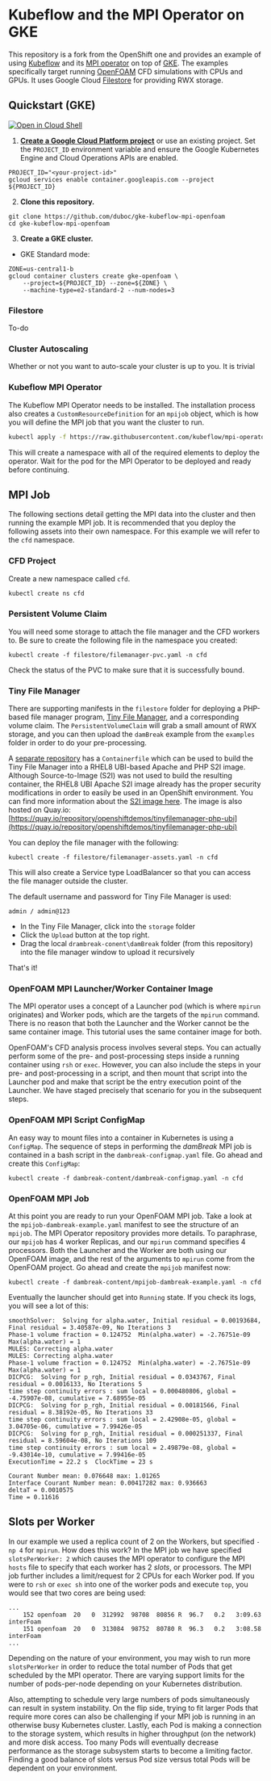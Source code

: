 # Kubeflow and the MPI Operator on GKE

This repository is a fork from the OpenShift one and provides an example of using
[Kubeflow](https://www.kubeflow.org/) and its [MPI
operator](https://github.com/kubeflow/mpi-operator) on top of
[GKE](https://cloud.google.com/kubernetes-engine).
The examples specifically target running [OpenFOAM](https://openfoam.org/) CFD
simulations with CPUs and GPUs. It uses Google Cloud [Filestore](https://cloud.google.com/filestore)
for providing RWX storage.

## Quickstart (GKE)

[![Open in Cloud Shell](https://gstatic.com/cloudssh/images/open-btn.svg)](https://ssh.cloud.google.com/cloudshell/editor?cloudshell_git_repo=https%3A%2F%2Fgithub.com%2FGoogleCloudPlatform%2Fmicroservices-demo&shellonly=true&cloudshell_image=gcr.io/ds-artifacts-cloudshell/deploystack_custom_image)

1. **[Create a Google Cloud Platform project](https://cloud.google.com/resource-manager/docs/creating-managing-projects#creating_a_project)** or use an existing project. Set the `PROJECT_ID` environment variable and ensure the Google Kubernetes Engine and Cloud Operations APIs are enabled.

```
PROJECT_ID="<your-project-id>"
gcloud services enable container.googleapis.com --project ${PROJECT_ID}
```

2. **Clone this repository.**

```
git clone https://github.com/duboc/gke-kubeflow-mpi-openfoam
cd gke-kubeflow-mpi-openfoam
```

3. **Create a GKE cluster.**

- GKE Standard mode:

```
ZONE=us-central1-b
gcloud container clusters create gke-openfoam \
    --project=${PROJECT_ID} --zone=${ZONE} \
    --machine-type=e2-standard-2 --num-nodes=3
```


### Filestore

To-do

### Cluster Autoscaling
Whether or not you want to auto-scale your cluster is up to you. It is trivial


### Kubeflow MPI Operator
The Kubeflow MPI Operator needs to be installed. The installation process also
creates a `CustomResourceDefinition` for an `mpijob` object, which is how you
will define the MPI job that you want the cluster to run.

```bash
kubectl apply -f https://raw.githubusercontent.com/kubeflow/mpi-operator/v0.3.0/deploy/v2beta1/mpi-operator.yaml
```

This will create a namespace with all of the required elements to deploy the
operator. Wait for the pod for the MPI Operator to be deployed and ready before
continuing.

## MPI Job
The following sections detail getting the MPI data into the cluster and then
running the example MPI job. It is recommended that you deploy the following
assets into their own namespace. For this
example we will refer to the `cfd` namespace.

### CFD Project
Create a new namespace called `cfd`. 

```bash
kubectl create ns cfd
```


### Persistent Volume Claim
You will need some storage to attach the file manager and the CFD workers to. Be
sure to create the following file in the namespace you created:

    kubectl create -f filestore/filemanager-pvc.yaml -n cfd

Check the status of the PVC to make sure that it is successfully bound.

### Tiny File Manager
There are supporting manifests in the `filestore` folder for deploying a
PHP-based file manager program, [Tiny File
Manager](https://tinyfilemanager.github.io/), and a corresponding volume claim.
The `PersistentVolumeClaim` will grab a small amount of RWX storage, and you can
then upload the `damBreak` example from the `examples` folder in order to do
your pre-processing.

A [separate
repository](https://github.com/OpenShiftDemos/tinyfilemanager-php-ubi) has a
`Containerfile` which can be used to build the Tiny File Manager into a RHEL8
UBI-based Apache and PHP S2I image. Although Source-to-Image (S2I) was not used
to build the resulting container, the RHEL8 UBI Apache S2I image already has the
proper security modifications in order to easily be used in an OpenShift
environment. You can find more information about the [S2I image
here](https://github.com/sclorg/s2i-php-container). The image is also hosted on
Quay.io:
[https://quay.io/repository/openshiftdemos/tinyfilemanager-php-ubi](https://quay.io/repository/openshiftdemos/tinyfilemanager-php-ubi)

You can deploy the file manager with the following:

    kubectl create -f filestore/filemanager-assets.yaml -n cfd

This will also create a Service type LoadBalancer  so that you can access the file
manager outside the cluster. 

The default username and password for Tiny File Manager is used:

    admin / admin@123

* In the Tiny File Manager, click into the `storage` folder
* Click the `Upload` button at the top right.
* Drag the local `drambreak-conent\damBreak` folder (from this repository)
  into the file manager window to upload it recursively
  
That's it!

### OpenFOAM MPI Launcher/Worker Container Image

The MPI operator uses a concept of a Launcher pod (which is where `mpirun`
originates) and Worker pods, which are the targets of the `mpirun` command.
There is no reason that both the Launcher and the Worker cannot be the same
container image. This tutorial uses the same container image for both.

OpenFOAM's CFD analysis process involves several steps. You can actually perform
some of the pre- and post-processing steps inside a running container using
`rsh` or `exec`. However, you can also include the steps in your pre- and
post-processing in a script, and then mount that script into the Launcher pod
and make that script be the entry execution point of the Launcher. We have
staged precisely that scenario for you in the subsequent steps.

### OpenFOAM MPI Script ConfigMap
An easy way to mount files into a container in Kubernetes is using a
`ConfigMap`. The sequence of steps in performing the _damBreak_ MPI job is
contained in a bash script in the `dambreak-configmap.yaml` file. Go ahead and
create this `ConfigMap`:

    kubectl create -f dambreak-content/dambreak-configmap.yaml -n cfd

### OpenFOAM MPI Job
At this point you are ready to run your OpenFOAM MPI job. Take a look at the
`mpijob-dambreak-example.yaml` manifest to see the structure of an `mpijob`. The
MPI Operator repository provides more details. To paraphrase, our `mpijob` has 4
worker Replicas, and our `mpirun` command specifies 4 processors. Both the
Launcher and the Worker are both using our OpenFOAM image, and the rest of the
arguments to `mpirun` come from the OpenFOAM project. Go ahead and create the
`mpijob` manifest now:

    kubectl create -f dambreak-content/mpijob-dambreak-example.yaml -n cfd


Eventually the launcher should get into `Running` state. If you check its logs,
you will see a lot of this:

```
smoothSolver:  Solving for alpha.water, Initial residual = 0.00193684, Final residual = 3.40587e-09, No Iterations 3
Phase-1 volume fraction = 0.124752  Min(alpha.water) = -2.76751e-09  Max(alpha.water) = 1
MULES: Correcting alpha.water
MULES: Correcting alpha.water
Phase-1 volume fraction = 0.124752  Min(alpha.water) = -2.76751e-09  Max(alpha.water) = 1
DICPCG:  Solving for p_rgh, Initial residual = 0.0343767, Final residual = 0.0016133, No Iterations 5
time step continuity errors : sum local = 0.000480806, global = -4.75907e-08, cumulative = 7.68955e-05
DICPCG:  Solving for p_rgh, Initial residual = 0.00181566, Final residual = 8.38192e-05, No Iterations 33
time step continuity errors : sum local = 2.42908e-05, global = 3.04705e-06, cumulative = 7.99426e-05
DICPCG:  Solving for p_rgh, Initial residual = 0.000251337, Final residual = 8.59604e-08, No Iterations 109
time step continuity errors : sum local = 2.49879e-08, global = -9.43014e-10, cumulative = 7.99416e-05
ExecutionTime = 22.2 s  ClockTime = 23 s

Courant Number mean: 0.076648 max: 1.01265
Interface Courant Number mean: 0.00417282 max: 0.936663
deltaT = 0.0010575
Time = 0.11616
```


## Slots per Worker
In our example we used a replica count of 2 on the Workers, but specified `-np
4` for `mpirun`. How does this work? In the MPI job we have specified
`slotsPerWorker: 2` which causes the MPI operator to configure the MPI `hosts`
file to specify that each worker has 2 _slots_, or processors. The MPI job
further includes a limit/request for 2 CPUs for each Worker pod. If you were to
`rsh` or `exec sh` into one of the worker pods and execute `top`, you would see
that two cores are being used:

```
...
    152 openfoam  20   0  312992  98708  80856 R  96.7   0.2   3:09.63 interFoam                                                                                                                                                              
    151 openfoam  20   0  313084  98752  80780 R  96.3   0.2   3:08.58 interFoam      
...
```

Depending on the nature of your environment, you may wish to run more
`slotsPerWorker` in order to reduce the total number of Pods that get scheduled
by the MPI operator. There are varying support limits for the number of
pods-per-node depending on your Kubernetes distribution.

Also, attempting to schedule very large numbers of pods simultaneously can
result in system instability. On the flip side, trying to fit larger Pods that
require more cores can also be challenging if your MPI job is running in an
otherwise busy Kubernetes cluster. Lastly, each Pod is making a connection to
the storage system, which results in higher throughput (on the network) and more
disk access. Too many Pods will eventually decrease performance as the storage
subsystem starts to become a limiting factor. Finding a good balance of slots
versus Pod size versus total Pods will be dependent on your environment.